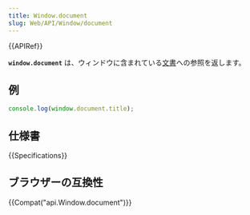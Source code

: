 ```yaml
---
title: Window.document
slug: Web/API/Window/document
---
```


{{APIRef}}

**`window.document`** は、ウィンドウに含まれている[文書](/ja/docs/Web/API/document)への参照を返します。

## 例

```js
console.log(window.document.title);
```

## 仕様書

{{Specifications}}

## ブラウザーの互換性

{{Compat("api.Window.document")}}
